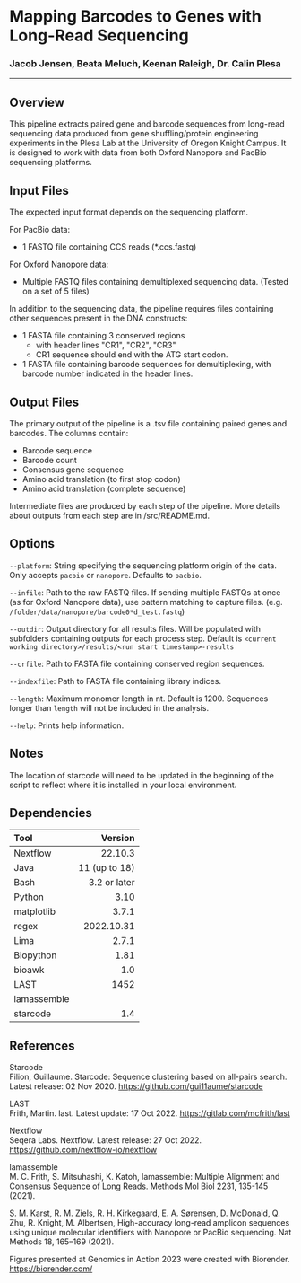 # Mapping Barcodes to Genes with Long-Read Sequencing

### Jacob Jensen, Beata Meluch, Keenan Raleigh, Dr. Calin Plesa
--------------------------------------

## Overview

This pipeline extracts paired gene and barcode sequences from long-read sequencing data produced from gene shuffling/protein engineering experiments in the Plesa Lab at the University of Oregon Knight Campus. It is designed to work with data from both Oxford Nanopore and PacBio sequencing platforms.

## Input Files

The expected input format depends on the sequencing platform.

For PacBio data: 

* 1 FASTQ file containing CCS reads (*.ccs.fastq)

For Oxford Nanopore data:

* Multiple FASTQ files containing demultiplexed sequencing data. (Tested on a set of 5 files)

In addition to the sequencing data, the pipeline requires files containing other sequences present in the DNA constructs:

* 1 FASTA file containing 3 conserved regions
    * with header lines "CR1", "CR2", "CR3"
    * CR1 sequence should end with the ATG start codon.
* 1 FASTA file containing barcode sequences for demultiplexing, with barcode number indicated in the header lines.


## Output Files

The primary output of the pipeline is a .tsv file containing paired genes and barcodes. The columns contain:

* Barcode sequence
* Barcode count
* Consensus gene sequence
* Amino acid translation (to first stop codon)
* Amino acid translation (complete sequence)

Intermediate files are produced by each step of the pipeline. More details about outputs from each step are in /src/README.md.


## Options

`--platform`: String specifying the sequencing platform origin of the data. Only accepts `pacbio` or `nanopore`. Defaults to `pacbio`.

`--infile`: Path to the raw FASTQ files. If sending multiple FASTQs at once (as for Oxford Nanopore data), use pattern matching to capture files. (e.g. `/folder/data/nanopore/barcode0*d_test.fastq`)

`--outdir`: Output directory for all results files. Will be populated with subfolders containing outputs for each process step. Default is `<current working directory>/results/<run start timestamp>-results`

`--crfile`: Path to FASTA file containing conserved region sequences.

`--indexfile`: Path to FASTA file containing library indices.

`--length`: Maximum monomer length in nt. Default is 1200. Sequences longer than `length` will not be included in the analysis.

`--help`: Prints help information.

## Notes

The location of starcode will need to be updated in the beginning of the script to reflect where it is installed in your local environment.


## Dependencies

| Tool        | Version       |
| :---------- | ------------: |
| Nextflow    | 22.10.3       |
| Java        | 11 (up to 18) |
| Bash        | 3.2 or later  |
| Python      | 3.10          |
| matplotlib  | 3.7.1         |
| regex       | 2022.10.31    |
| Lima        | 2.7.1         |
| Biopython   | 1.81          |
| bioawk      | 1.0           |
| LAST        | 1452          |
| lamassemble |               |
| starcode    | 1.4           |


## References

Starcode  
Filion, Guillaume. Starcode: Sequence clustering based on all-pairs search. Latest release: 02 Nov 2020. https://github.com/gui11aume/starcode

LAST  
Frith, Martin. last. Latest update: 17 Oct 2022. https://gitlab.com/mcfrith/last

Nextflow  
Seqera Labs. Nextflow. Latest release: 27 Oct 2022. https://github.com/nextflow-io/nextflow

lamassemble  
M. C. Frith, S. Mitsuhashi, K. Katoh, lamassemble: Multiple Alignment and Consensus Sequence of Long Reads. Methods Mol Biol 2231, 135-145 (2021). 

S. M. Karst, R. M. Ziels, R. H. Kirkegaard, E. A. Sørensen, D. McDonald, Q. Zhu, R. Knight, M. Albertsen, High-accuracy long-read amplicon sequences using unique molecular identifiers with Nanopore or PacBio sequencing. Nat Methods 18, 165–169 (2021).

Figures presented at Genomics in Action 2023 were created with Biorender. https://biorender.com/